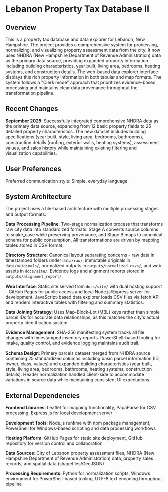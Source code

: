 # Lebanon Property Tax Database II

## Overview

This is a property tax database and data explorer for Lebanon, New Hampshire. The project provides a comprehensive system for processing, normalizing, and visualizing property assessment data from the city. It now uses NHDRA (New Hampshire Department of Revenue Administration) data as the primary data source, providing expanded property information including building characteristics, year built, living area, bedrooms, heating systems, and construction details. The web-based data explorer interface displays this rich property information in both tabular and map formats. The system follows a "Clerk mode" approach that prioritizes evidence-based processing and maintains clear data provenance throughout the transformation pipeline.

## Recent Changes

**September 2025**: Successfully integrated comprehensive NHDRA data as the primary data source, expanding from 12 basic property fields to 25 detailed property characteristics. The new dataset includes building specifications (year built, style, living area, bedrooms, bathrooms), construction details (roofing, exterior walls, heating systems), assessment values, and sales history while maintaining existing filtering and visualization capabilities.

## User Preferences

Preferred communication style: Simple, everyday language.

## System Architecture

The project uses a file-based architecture with multiple processing stages and output formats:

**Data Processing Pipeline**: Two-stage normalization process that transforms raw city data into standardized formats. Stage A converts source columns to snake_case while preserving provenance, and Stage B maps to canonical schema for public consumption. All transformations are driven by mapping tables stored in CSV format.

**Directory Structure**: Canonical layout separating concerns - raw data in timestamped folders under `data/raw/`, immutable originals in `data/originals/`, normalized outputs in `outputs/normalized_csvs/`, and web assets in `docs/site/`. Evidence logs and alignment reports stored in `outputs/alignment_report/`.

**Web Interface**: Static site served from `docs/site/` with dual hosting support - GitHub Pages for public access and local Node.js/Express server for development. JavaScript-based data explorer loads CSV files via fetch API and renders interactive tables with filtering and summary statistics.

**Data Joining Strategy**: Uses Map-Block-Lot (MBL) keys rather than simple parcel IDs for accurate data relationships, as this matches the city's actual property identification system.

**Evidence Management**: SHA-256 manifesting system tracks all file changes with timestamped inventory reports. PowerShell-based tooling for intake, quality control, and evidence logging maintains audit trail.

**Schema Design**: Primary parcels dataset merged from NHDRA source containing 25 standardized columns including basic parcel information (ID, owner, class, values) and expanded building characteristics (year built, style, living area, bedrooms, bathrooms, heating systems, construction details). Header normalization handled client-side to accommodate variations in source data while maintaining consistent UI expectations.

## External Dependencies

**Frontend Libraries**: Leaflet for mapping functionality, PapaParse for CSV processing, Express.js for local development server

**Development Tools**: Node.js runtime with npm package management, PowerShell for Windows-based scripting and data processing workflows

**Hosting Platform**: GitHub Pages for static site deployment, GitHub repository for version control and collaboration

**Data Sources**: City of Lebanon property assessment files, NHDRA (New Hampshire Department of Revenue Administration) data, property sales records, and spatial data (shapefiles/GeoJSON)

**Processing Requirements**: Python for normalization scripts, Windows environment for PowerShell-based tooling, UTF-8 text encoding throughout pipeline